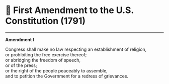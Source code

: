 # 📜 First Amendment to the U.S. Constitution (1791)

---

**Amendment I**

Congress shall make no law respecting an establishment of religion,  
or prohibiting the free exercise thereof;  
or abridging the freedom of speech,  
or of the press;  
or the right of the people peaceably to assemble,  
and to petition the Government for a redress of grievances.
